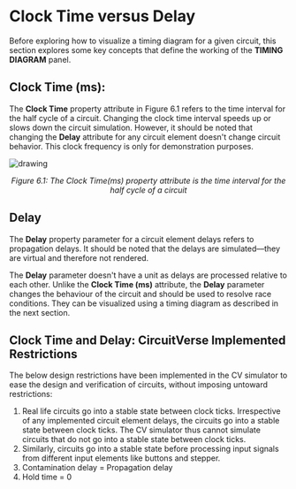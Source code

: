 # Clock Time versus Delay

Before exploring how to visualize a timing diagram for a given circuit, this section explores some key concepts that define the working of the **TIMING DIAGRAM** panel.

## Clock Time (ms): 

The **Clock Time** property attribute in Figure 6.1 refers to the time interval for the half cycle of a circuit. Changing the clock time interval speeds up or slows down the circuit simulation. However, it should be noted that changing the **Delay** attribute for any circuit element doesn't change circuit behavior. This clock frequency is only for demonstration purposes.  

![drawing](/images/img_chapter6/6.1.png)

<div align="center"><em>Figure 6.1: The Clock Time(ms) property attribute is the time interval for the half cycle of a circuit </em></div>

## Delay 

The **Delay** property parameter for a circuit element delays refers to propagation delays.  It should be noted that the delays are simulated––they are virtual and therefore not rendered. 

The **Delay** parameter doesn't have a unit as delays are processed relative to each other. Unlike the **Clock Time (ms)** attribute, the **Delay** parameter changes the behaviour of the circuit and should be used to resolve race conditions. They can be visualized using a timing diagram as described in the next section. 

## Clock Time and Delay: CircuitVerse Implemented Restrictions

The below design restrictions have been implemented in the CV simulator to ease the design and verification of circuits, without imposing untoward restrictions:

1. Real life circuits go into a stable state between clock ticks. Irrespective of any implemented circuit element delays, the circuits go into a stable state between clock ticks. The CV simulator thus cannot simulate circuits that do not go into a stable state between clock ticks. 
2. Similarly, circuits go into a stable state before processing input signals from different input elements like buttons and stepper.
3. Contamination delay = Propagation delay
4. Hold time = 0

